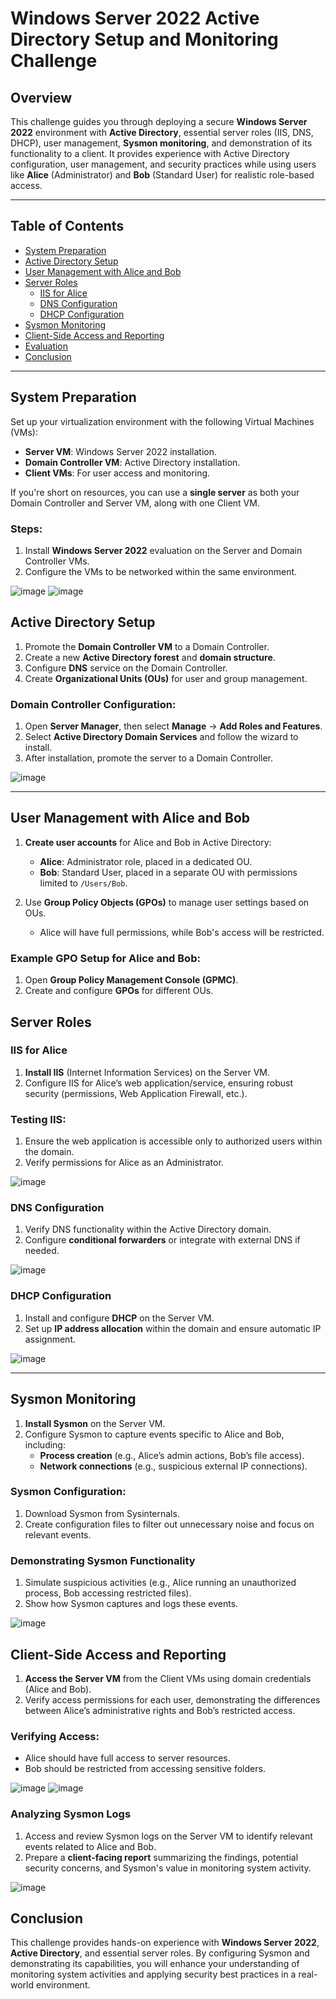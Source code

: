 
# Windows Server 2022 Active Directory Setup and Monitoring Challenge

## Overview
This challenge guides you through deploying a secure **Windows Server 2022** environment with **Active Directory**, essential server roles (IIS, DNS, DHCP), user management, **Sysmon monitoring**, and demonstration of its functionality to a client. It provides experience with Active Directory configuration, user management, and security practices while using users like **Alice** (Administrator) and **Bob** (Standard User) for realistic role-based access.

---

## Table of Contents
- [System Preparation](#system-preparation)
- [Active Directory Setup](#active-directory-setup)
- [User Management with Alice and Bob](#user-management-with-alice-and-bob)
- [Server Roles](#server-roles)
  - [IIS for Alice](#iis-for-alice)
  - [DNS Configuration](#dns-configuration)
  - [DHCP Configuration](#dhcp-configuration)
- [Sysmon Monitoring](#sysmon-monitoring)
- [Client-Side Access and Reporting](#client-side-access-and-reporting)
- [Evaluation](#evaluation)
- [Conclusion](#conclusion)

---

## System Preparation

Set up your virtualization environment with the following Virtual Machines (VMs):
- **Server VM**: Windows Server 2022 installation.
- **Domain Controller VM**: Active Directory installation.
- **Client VMs**: For user access and monitoring.

If you're short on resources, you can use a **single server** as both your Domain Controller and Server VM, along with one Client VM.

### Steps:
1. Install **Windows Server 2022** evaluation on the Server and Domain Controller VMs.
2. Configure the VMs to be networked within the same environment.

![image](https://github.com/user-attachments/assets/cdcfbcbc-1d75-4125-9185-e2a4dafd8eb5)
![image](https://github.com/user-attachments/assets/7fa8045d-c306-4718-ba87-84f547cc1487)


## Active Directory Setup

1. Promote the **Domain Controller VM** to a Domain Controller.
2. Create a new **Active Directory forest** and **domain structure**.
3. Configure **DNS** service on the Domain Controller.
4. Create **Organizational Units (OUs)** for user and group management.

### Domain Controller Configuration:
1. Open **Server Manager**, then select **Manage** → **Add Roles and Features**.
2. Select **Active Directory Domain Services** and follow the wizard to install.
3. After installation, promote the server to a Domain Controller.

![image](https://github.com/user-attachments/assets/78b5ff92-524f-4d69-b1d2-945910b005a8)


---

## User Management with Alice and Bob

1. **Create user accounts** for Alice and Bob in Active Directory:
   - **Alice**: Administrator role, placed in a dedicated OU.
   - **Bob**: Standard User, placed in a separate OU with permissions limited to `/Users/Bob`.

2. Use **Group Policy Objects (GPOs)** to manage user settings based on OUs. 
   - Alice will have full permissions, while Bob's access will be restricted.

### Example GPO Setup for Alice and Bob:
1. Open **Group Policy Management Console (GPMC)**.
2. Create and configure **GPOs** for different OUs.

## Server Roles

### IIS for Alice
1. **Install IIS** (Internet Information Services) on the Server VM.
2. Configure IIS for Alice’s web application/service, ensuring robust security (permissions, Web Application Firewall, etc.).

### Testing IIS:
1. Ensure the web application is accessible only to authorized users within the domain.
2. Verify permissions for Alice as an Administrator.

![image](https://github.com/user-attachments/assets/91f55cae-3c94-4985-acdb-1e6330fc89ed)


### DNS Configuration
1. Verify DNS functionality within the Active Directory domain.
2. Configure **conditional forwarders** or integrate with external DNS if needed.

![image](https://github.com/user-attachments/assets/4ea8e246-9c83-47e9-a7d9-3bb0be234c42)


### DHCP Configuration
1. Install and configure **DHCP** on the Server VM.
2. Set up **IP address allocation** within the domain and ensure automatic IP assignment.

![image](https://github.com/user-attachments/assets/b7a78fb9-c4a4-4c41-97c4-42d206d806ff)


---

## Sysmon Monitoring

1. **Install Sysmon** on the Server VM.
2. Configure Sysmon to capture events specific to Alice and Bob, including:
   - **Process creation** (e.g., Alice’s admin actions, Bob’s file access).
   - **Network connections** (e.g., suspicious external IP connections).

### Sysmon Configuration:
1. Download Sysmon from Sysinternals.
2. Create configuration files to filter out unnecessary noise and focus on relevant events.

### Demonstrating Sysmon Functionality
1. Simulate suspicious activities (e.g., Alice running an unauthorized process, Bob accessing restricted files).
2. Show how Sysmon captures and logs these events.

![image](https://github.com/user-attachments/assets/47aff601-b121-48fb-8203-e5aa1456ebd5)



## Client-Side Access and Reporting

1. **Access the Server VM** from the Client VMs using domain credentials (Alice and Bob).
2. Verify access permissions for each user, demonstrating the differences between Alice’s administrative rights and Bob’s restricted access.

### Verifying Access:
- Alice should have full access to server resources.
- Bob should be restricted from accessing sensitive folders.

![image](https://github.com/user-attachments/assets/368e1b70-ec67-4948-bcdc-48413c6286bb)
![image](https://github.com/user-attachments/assets/4c7a0feb-1d7f-42aa-beb2-ba4e9eb5a86f)



### Analyzing Sysmon Logs
1. Access and review Sysmon logs on the Server VM to identify relevant events related to Alice and Bob.
2. Prepare a **client-facing report** summarizing the findings, potential security concerns, and Sysmon's value in monitoring system activity.

![image](https://github.com/user-attachments/assets/77a57e77-bdb9-45d2-9a36-f0fcf86e3d9e)


## Conclusion

This challenge provides hands-on experience with **Windows Server 2022**, **Active Directory**, and essential server roles. By configuring Sysmon and demonstrating its capabilities, you will enhance your understanding of monitoring system activities and applying security best practices in a real-world environment.

